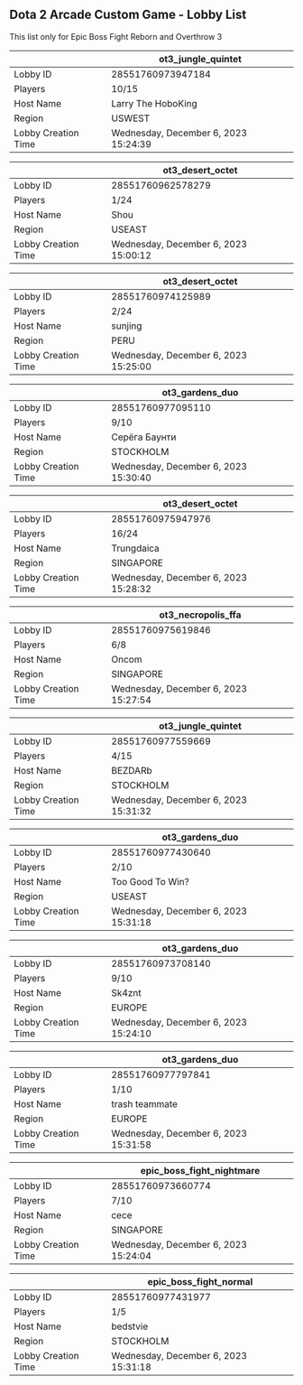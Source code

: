 ## Dota 2 Arcade Custom Game - Lobby List

This list only for Epic Boss Fight Reborn and Overthrow 3

|  | ot3_jungle_quintet |
| ------ | ------ |
| Lobby ID | 28551760973947184 |
| Players | 10/15 |
| Host Name | Larry The HoboKing |
| Region | USWEST |
| Lobby Creation Time | Wednesday, December 6, 2023 15:24:39 |


|  | ot3_desert_octet |
| ------ | ------ |
| Lobby ID | 28551760962578279 |
| Players | 1/24 |
| Host Name | Shou |
| Region | USEAST |
| Lobby Creation Time | Wednesday, December 6, 2023 15:00:12 |


|  | ot3_desert_octet |
| ------ | ------ |
| Lobby ID | 28551760974125989 |
| Players | 2/24 |
| Host Name | sunjing |
| Region | PERU |
| Lobby Creation Time | Wednesday, December 6, 2023 15:25:00 |


|  | ot3_gardens_duo |
| ------ | ------ |
| Lobby ID | 28551760977095110 |
| Players | 9/10 |
| Host Name | Серёга Баунти |
| Region | STOCKHOLM |
| Lobby Creation Time | Wednesday, December 6, 2023 15:30:40 |


|  | ot3_desert_octet |
| ------ | ------ |
| Lobby ID | 28551760975947976 |
| Players | 16/24 |
| Host Name | Trungdaica |
| Region | SINGAPORE |
| Lobby Creation Time | Wednesday, December 6, 2023 15:28:32 |


|  | ot3_necropolis_ffa |
| ------ | ------ |
| Lobby ID | 28551760975619846 |
| Players | 6/8 |
| Host Name | Oncom |
| Region | SINGAPORE |
| Lobby Creation Time | Wednesday, December 6, 2023 15:27:54 |


|  | ot3_jungle_quintet |
| ------ | ------ |
| Lobby ID | 28551760977559669 |
| Players | 4/15 |
| Host Name | BEZDARb |
| Region | STOCKHOLM |
| Lobby Creation Time | Wednesday, December 6, 2023 15:31:32 |


|  | ot3_gardens_duo |
| ------ | ------ |
| Lobby ID | 28551760977430640 |
| Players | 2/10 |
| Host Name | Too Good To Win? |
| Region | USEAST |
| Lobby Creation Time | Wednesday, December 6, 2023 15:31:18 |


|  | ot3_gardens_duo |
| ------ | ------ |
| Lobby ID | 28551760973708140 |
| Players | 9/10 |
| Host Name | Sk4znt |
| Region | EUROPE |
| Lobby Creation Time | Wednesday, December 6, 2023 15:24:10 |


|  | ot3_gardens_duo |
| ------ | ------ |
| Lobby ID | 28551760977797841 |
| Players | 1/10 |
| Host Name | trash teammate |
| Region | EUROPE |
| Lobby Creation Time | Wednesday, December 6, 2023 15:31:58 |


|  | epic_boss_fight_nightmare |
| ------ | ------ |
| Lobby ID | 28551760973660774 |
| Players | 7/10 |
| Host Name | cece |
| Region | SINGAPORE |
| Lobby Creation Time | Wednesday, December 6, 2023 15:24:04 |


|  | epic_boss_fight_normal |
| ------ | ------ |
| Lobby ID | 28551760977431977 |
| Players | 1/5 |
| Host Name | bedstvie |
| Region | STOCKHOLM |
| Lobby Creation Time | Wednesday, December 6, 2023 15:31:18 |



